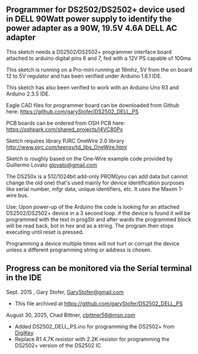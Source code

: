 ## Programmer for DS2502/DS2502+ device used in  DELL 90Watt power supply to identify the power adapter as a 90W, 19.5V 4.6A DELL AC adapter

This sketch needs a DS2502/DS2502+ programmer interface board attached to arduino digital pins 6 and 7, fed with a 12V PS capable of 100ma

This sketch is running on a Pro-mini running at 16mhz, 5V from the on board 12 to 5V regulator and has been verified under Arduino 1.6.1 IDE.

This sketch has also been verified to work with an Arduino Uno R3 and Arduino 2.3.5 IDE.

Eagle CAD files for programmer board can be downloaded from Github here: https://github.com/garyStofer/DS2502_DELL_PS

PCB boards can be ordered from OSH PCB here: https://oshpark.com/shared_projects/l4VC80Px

Sketch requires library  PJRC OneWire 2.0 library http://www.pjrc.com/teensy/td_libs_OneWire.html

Sketch is roughly based on the One-Wire example code provided  by Guillermo Lovato <glovato@gmail.com>

 The DS250x is a 512/1024bit add-only PROM(you can add data but cannot change the old one) that's used mainly for device identification purposes
 like serial number, mfgr data, unique identifiers, etc. It uses the Maxim 1-wire bus.

Use: Upon power-up of the Arduino the code is looking for an attached DS2502/DS2502+ device in a 3 second loop. if the device is found it will be programmed with the 
text in progStr and after wards the programmed block will be read back, bot in hex and as a string. The program then stops executing until reset is pressed.

Programming a device multiple times will not hurt or corrupt the device unless a different programming string or address is chosen.

Progress can be monitored via the Serial terminal in the IDE
---
 Sept. 2015 , Gary Stofer, GaryStofer@gmail.com
  - This file archived at https://github.com/garyStofer/DS2502_DELL_PS

 August 30, 2025, Chad Bittner, cbittner56@msn.com
 - Added DS2502_DELL_PS.ino for programming the DS2502+ from [DigiKey](https://www.digikey.com/en/products/detail/analog-devices-inc-maxim-integrated/DS2502/1197440) 
 - Replace R1 4.7K resistor with 2.2K resistor for programming the DS2502+ version of the DS2502 IC
